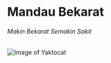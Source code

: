 # Mandau Bekarat
###### Makin Bekarat Semakin Sakit


![Image of Yaktocat](https://octodex.github.com/images/yaktocat.png)
